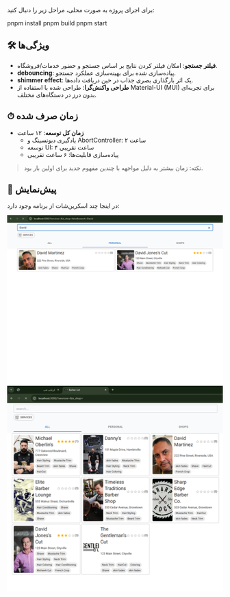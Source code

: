 برای اجرای پروژه به صورت محلی، مراحل زیر را دنبال کنید:

pnpm install
pnpm build
pnpm start

## 🛠 ویژگی‌ها

- **فیلتر جستجو**: امکان فیلتر کردن نتایج بر اساس جستجو و حضور خدمات/فروشگاه.
- **debouncing**: پیاده‌سازی شده برای بهینه‌سازی عملکرد جستجو.
- **shimmer effect**: یک اثر بارگذاری بصری جذاب در حین دریافت داده‌ها.
- **طراحی واکنش‌گرا**: طراحی شده با استفاده از Material-UI (MUI) برای تجربه‌ای بدون درز در دستگاه‌های مختلف.

## ⏱ زمان صرف شده

- **زمان کل توسعه**: ۱۲ ساعت
  - یادگیری دبونسینگ و AbortController: ۲ ساعت
  - توسعه UI: ۴ ساعت تقریبی
  - پیاده‌سازی قابلیت‌ها: ۶ ساعت تقریبی

> نکته: زمان بیشتر به دلیل مواجهه با چندین مفهوم جدید برای اولین بار بود.

## 📸 پیش‌نمایش

در اینجا چند اسکرین‌شات از برنامه وجود دارد:

![Screenshot 1](https://github.com/elyas-32/barber-list/blob/master/public/1.png)
![Screenshot 2](https://github.com/elyas-32/barber-list/blob/master/public/2.png)
